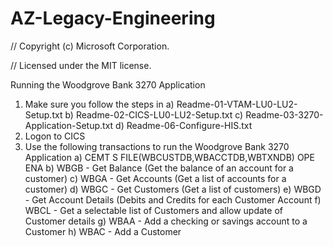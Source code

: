 
# AZ-Legacy-Engineering

// Copyright (c) Microsoft Corporation.                    

// Licensed under the MIT license.


Running the Woodgrove Bank 3270 Application
1) Make sure you follow the steps in 
   a) Readme-01-VTAM-LU0-LU2-Setup.txt
   b) Readme-02-CICS-LU0-LU2-Setup.txt
   c) Readme-03-3270-Application-Setup.txt
   d) Readme-06-Configure-HIS.txt
2) Logon to CICS
3) Use the following transactions to run the Woodgrove Bank 3270 Application
   a) CEMT S FILE(WBCUSTDB,WBACCTDB,WBTXNDB) OPE ENA
   b) WBGB - Get Balance (Get the balance of an account for a customer)
   c) WBGA - Get Accounts (Get a list of accounts for a customer)
   d) WBGC - Get Customers (Get a list of customers)
   e) WBGD - Get Account Details (Debits and Credits for each Customer Account
   f) WBCL - Get a selectable list of Customers and allow update of Customer details
   g) WBAA - Add a checking or savings account to a Customer
   h) WBAC - Add a Customer
   


   

